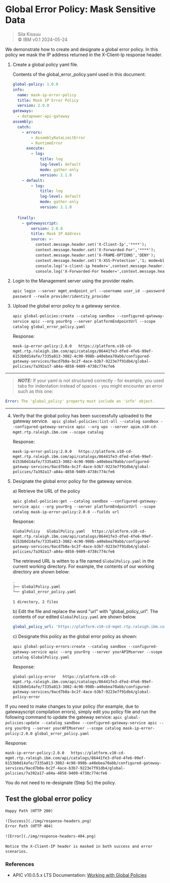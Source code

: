 # Global Error Policy: Mask Sensitive Data   
> Sila Kissuu  
>  &copy; IBM v0.1  2024-05-24   

We demonstrate how to create and designate a global error policy. In this policy we mask the IP address returned in the X-Client-Ip response header.

1. Create a global policy yaml file.

    Contents of the global_error_policy.yaml used in this document:

    ```yaml
    global-policy: 1.0.0
    info:
      name: mask-ip-error-policy
      title: Mask IP Error Policy
      version: 2.0.0
    gateways:
      - datapower-api-gateway
    assembly:
      catch:
        - errors:
            - AssemblyRateLimitError
            - RuntimeError
          execute:
            - log:
                title: log
                log-level: default
                mode: gather-only
                version: 2.1.0
        - default:
            - log:
                title: log
                log-level: default
                mode: gather-only
                version: 2.1.0

      finally:
        - gatewayscript:
            version: 2.0.0
            title: Mask IP Address
            source: >-
              context.message.header.set('X-Client-Ip','****');
              context.message.header.set('X-Forwarded-For','****');
              context.message.header.set('X-FRAME-OPTIONS','DENY');
              context.message.header.set('X-XSS-Protection','1; mode=block');
              console.log('x-client-ip header=',context.message.header.get('X-Client-Ip'));
              console.log('X-Forwarded-For header=',context.message.header.get('X-Forwarded-For'));
    ```

2. Login to the Management server using the provider realm.

    `apic login --server mgmt_endpoint_url --username user_id --password password --realm provider/identity_provider`

3. Upload the global error policy to a gateway service.

    `apic global-policies:create --catalog sandbox --configured-gateway-service apic --org yourOrg --server platformEndpointUrl --scope catalog global_error_policy.yaml`

    Response:
    ```
    mask-ip-error-policy:2.0.0   https://platform.v10-cd-mgmt.rtp.raleigh.ibm.com/api/catalogs/86441fe3-dfed-4fe6-99ef-6153b0d14afe/7335a813-3082-4c98-998b-a40ebea70abb/configured-gateway-services/9acd7b0a-bc2f-4ace-b3b7-9223e7f91db4/global-policies/7a392a17-a84a-4858-9409-4738c774cfe6
    ```
---
  > **_NOTE:_**
  If your yaml is not structured correctly - for example, you used tabs for indentation instead of spaces - you might encounter an error such as this one:

  ```yaml
  Error: The 'global_policy' property must include an 'info' object.
  ```

---
4. Verify that the global policy has been successfully uploaded to the gateway service.
` apic global-policies:list-all --catalog sandbox --configured-gateway-service apic --org ups --server apim.v10-cd-mgmt.rtp.raleigh.ibm.com --scope catalog`

    Response: 
    ```
    mask-ip-error-policy:2.0.0   https://platform.v10-cd-mgmt.rtp.raleigh.ibm.com/api/catalogs/86441fe3-dfed-4fe6-99ef-6153b0d14afe/7335a813-3082-4c98-998b-a40ebea70abb/configured-gateway-services/9acd7b0a-bc2f-4ace-b3b7-9223e7f91db4/global-policies/7a392a17-a84a-4858-9409-4738c774cfe6
    ```


5. Designate the global error policy for the gateway service.
  
   a) Retrieve the URL of the policy

    `apic global-policies:get --catalog sandbox --configured-gateway-service apic --org yourOrg --server platformEndpointUrl --scope catalog mask-ip-error-policy:2.0.0 --fields url`

    Response:

    ```
    GlobalPolicy   GlobalPolicy.yaml   https://platform.v10-cd-mgmt.rtp.raleigh.ibm.com/api/catalogs/86441fe3-dfed-4fe6-99ef-6153b0d14afe/7335a813-3082-4c98-998b-a40ebea70abb/configured-gateway-services/9acd7b0a-bc2f-4ace-b3b7-9223e7f91db4/global-policies/7a392a17-a84a-4858-9409-4738c774cfe6
    ```
    The retrieved URL is witten to a file named `GlobalPolicy.yaml` in the current working directory. For example, the contents of our working directory are shown below:

  
    ```
    .
    ├── GlobalPolicy.yaml
    └── global_error_policy.yaml

    1 directory, 2 files
    ```
    b) Edit the file and replace the word "url" with "global_policy_url". The contents of our edited `GlobalPolicy.yaml` are shown below. 
    ```yaml
    global_policy_url: 'https://platform.v10-cd-mgmt.rtp.raleigh.ibm.com/api/catalogs/86441fe3-dfed-4fe6-99ef-6153b0d14afe/7335a813-3082-4c98-998b-a40ebea70abb/configured-gateway-services/9acd7b0a-bc2f-4ace-b3b7-9223e7f91db4/global-policies/7a392a17-a84a-4858-9409-4738c774cfe6'
    ```


    c) Designate this policy as the global error policy as shown:

    `apic global-policy-errors:create --catalog sandbox --configured-gateway-service apic --org yourOrg --server yourAPIMserver --scope catalog GlobalPolicy.yaml`

    Response:

    ```
    global-policy-error   https://platform.v10-cd-mgmt.rtp.raleigh.ibm.com/api/catalogs/86441fe3-dfed-4fe6-99ef-6153b0d14afe/7335a813-3082-4c98-998b-a40ebea70abb/configured-gateway-services/9acd7b0a-bc2f-4ace-b3b7-9223e7f91db4/global-policy-error
    ```

If you need to make changes to your policy (for example, due to gatewayscript compilation errors), simply edit you policy file and run the following command to update the gateway service:
`apic global-policies:update --catalog sandbox --configured-gateway-service apic --org yourOrg --server yourAPIMserver --scope catalog mask-ip-error-policy:2.0.0 global_error_policy.yaml`

Response:

```
mask-ip-error-policy:2.0.0   https://platform.v10-cd-mgmt.rtp.raleigh.ibm.com/api/catalogs/86441fe3-dfed-4fe6-99ef-6153b0d14afe/7335a813-3082-4c98-998b-a40ebea70abb/configured-gateway-services/9acd7b0a-bc2f-4ace-b3b7-9223e7f91db4/global-policies/7a392a17-a84a-4858-9409-4738c774cfe6
```

You do not need to re-designate (Step 5c) the policy.

## Test the global error policy

    Happy Path (HTTP 200)

    ![Success](./img/response-headers.png)
    Error Path (HTTP 404)

    ![Error](./img/response-headers-404.png)

    Notice the X-Client-IP header is masked in both success and error scenarios.
### References
- APIC v10.0.5.x LTS Documentation: [Working with Global Policies](https://www.ibm.com/docs/en/api-connect/10.0.5.x_lts?topic=applications-working-global-policies)
